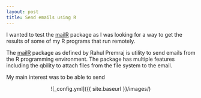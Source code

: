 ```yaml
---
layout: post
title: Send emails using R
---
```


I wanted to test the [mailR](https://github.com/rpremraj/mailR) package as I was looking for a way to get the results of some of my R programs that run remotely.

The [mailR](https://github.com/rpremraj/mailR) package as defined by  Rahul Premraj is utility to send emails from the R programming environment. The package has multiple features including the qbility to attach files from the file system to the email.

My main interest was to be able to send 

<p align="center">
  ![_config.yml]({{ site.baseurl }}/images/)
</p>



